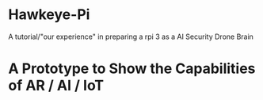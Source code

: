 # Hawkeye-Pi
A tutorial/"our experience" in preparing a rpi 3 as a AI Security Drone Brain

<h1>A Prototype to Show the Capabilities of AR / AI  / IoT</h1>
